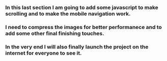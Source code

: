 ### In this last section I am going to add some javascript to make scrolling and to make the mobile navigation work.
### I need to compress the images for better performanece and to add some other final finishing touches.
### In the very end I will also finally launch the project on the internet for everyone to see it.